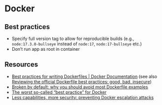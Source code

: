 <!--
SPDX-FileCopyrightText: Copyright (C) 2022 Opal Health Informatics Group at the Research Institute of the McGill University Health Centre <john.kildea@mcgill.ca>

SPDX-License-Identifier: CC-BY-SA-4.0
-->

# Docker

## Best practices

- Specify full version tag to allow for reproducible builds (e.g., `node:17.3.0-bullseye` instead of `node:17`, `node:17-bullseye` etc.)
- Don’t run app as root in container

## Resources

- [Best practices for writing Dockerfiles | Docker Documentation](https://docs.docker.com/develop/develop-images/dockerfile_best-practices/) (see also [Reviewing the official Dockerfile best practices: good, bad, insecure](https://pythonspeed.com/articles/official-docker-best-practices/))
- [Broken by default: why you should avoid most Dockerfile examples](https://pythonspeed.com/articles/dockerizing-python-is-hard/)
- [The worst so-called “best practice” for Docker](https://pythonspeed.com/articles/security-updates-in-docker/)
- [Less capabilities, more security: preventing Docker escalation attacks](https://pythonspeed.com/articles/root-capabilities-docker-security/)
